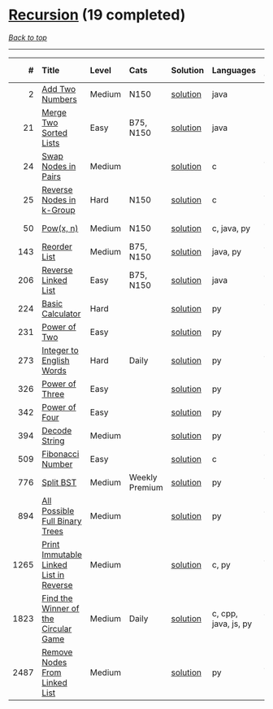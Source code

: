 # [Recursion](<https://leetcode.com/tag/Recursion/>) (19 completed)

*[Back to top](<../../README.md>)*

------

|    # | Title                                                                                                            | Level   | Cats           | Solution                                                          | Languages            | Date Complete   |
|-----:|:-----------------------------------------------------------------------------------------------------------------|:--------|:---------------|:------------------------------------------------------------------|:---------------------|:----------------|
|    2 | [Add Two Numbers](<https://leetcode.com/problems/add-two-numbers>)                                               | Medium  | N150           | [solution](<../_2. Add Two Numbers.md>)                           | java                 | May 22, 2024    |
|   21 | [Merge Two Sorted Lists](<https://leetcode.com/problems/merge-two-sorted-lists>)                                 | Easy    | B75, N150      | [solution](<../_21. Merge Two Sorted Lists.md>)                   | java                 | May 22, 2024    |
|   24 | [Swap Nodes in Pairs](<https://leetcode.com/problems/swap-nodes-in-pairs>)                                       | Medium  |                | [solution](<../_24. Swap Nodes in Pairs.md>)                      | c                    | Jun 07, 2024    |
|   25 | [Reverse Nodes in k-Group](<https://leetcode.com/problems/reverse-nodes-in-k-group>)                             | Hard    | N150           | [solution](<../_25. Reverse Nodes in k-Group.md>)                 | c                    | Jun 07, 2024    |
|   50 | [Pow(x, n)](<https://leetcode.com/problems/powx-n>)                                                              | Medium  | N150           | [solution](<../_50. Pow(x, n).md>)                                | c, java, py          | Jun 23, 2024    |
|  143 | [Reorder List](<https://leetcode.com/problems/reorder-list>)                                                     | Medium  | B75, N150      | [solution](<../_143. Reorder List.md>)                            | java, py             | Jun 11, 2024    |
|  206 | [Reverse Linked List](<https://leetcode.com/problems/reverse-linked-list>)                                       | Easy    | B75, N150      | [solution](<../_206. Reverse Linked List.md>)                     | java                 | Jun 27, 2024    |
|  224 | [Basic Calculator](<https://leetcode.com/problems/basic-calculator>)                                             | Hard    |                | [solution](<../_224. Basic Calculator.md>)                        | py                   | Jun 10, 2024    |
|  231 | [Power of Two](<https://leetcode.com/problems/power-of-two>)                                                     | Easy    |                | [solution](<../_231. Power of Two.md>)                            | py                   | Mar 04, 2025    |
|  273 | [Integer to English Words](<https://leetcode.com/problems/integer-to-english-words>)                             | Hard    | Daily          | [solution](<../_273. Integer to English Words.md>)                | py                   | Jun 11, 2024    |
|  326 | [Power of Three](<https://leetcode.com/problems/power-of-three>)                                                 | Easy    |                | [solution](<../_326. Power of Three.md>)                          | py                   | Mar 04, 2025    |
|  342 | [Power of Four](<https://leetcode.com/problems/power-of-four>)                                                   | Easy    |                | [solution](<../_342. Power of Four.md>)                           | py                   | Mar 04, 2025    |
|  394 | [Decode String](<https://leetcode.com/problems/decode-string>)                                                   | Medium  |                | [solution](<../_394. Decode String.md>)                           | py                   | Jun 15, 2024    |
|  509 | [Fibonacci Number](<https://leetcode.com/problems/fibonacci-number>)                                             | Easy    |                | [solution](<../_509. Fibonacci Number.md>)                        | c                    | Jun 17, 2024    |
|  776 | [Split BST](<https://leetcode.com/problems/split-bst>)                                                           | Medium  | Weekly Premium | [solution](<../_776. Split BST.md>)                               | py                   | Jun 29, 2024    |
|  894 | [All Possible Full Binary Trees](<https://leetcode.com/problems/all-possible-full-binary-trees>)                 | Medium  |                | [solution](<../_894. All Possible Full Binary Trees.md>)          | py                   | Jul 29, 2024    |
| 1265 | [Print Immutable Linked List in Reverse](<https://leetcode.com/problems/print-immutable-linked-list-in-reverse>) | Medium  |                | [solution](<../_1265. Print Immutable Linked List in Reverse.md>) | c, py                | Jun 06, 2024    |
| 1823 | [Find the Winner of the Circular Game](<https://leetcode.com/problems/find-the-winner-of-the-circular-game>)     | Medium  | Daily          | [solution](<../_1823. Find the Winner of the Circular Game.md>)   | c, cpp, java, js, py | Jul 08, 2024    |
| 2487 | [Remove Nodes From Linked List](<https://leetcode.com/problems/remove-nodes-from-linked-list>)                   | Medium  |                | [solution](<../_2487. Remove Nodes From Linked List.md>)          | py                   | Jun 12, 2024    |